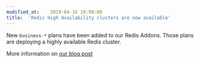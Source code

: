 ```yaml
---
modified_at:	2019-04-16 10:00:00
title:	'Redis High Availability clusters are now available'
---
```


New `business-*` plans have been added to our Redis Addons. Those plans are deploying a highly available Redis cluster.

More information on [our blog post](https://scalingo.com/articles/2019/04/11/introducing-high-availability-scalingo-redis.html)
